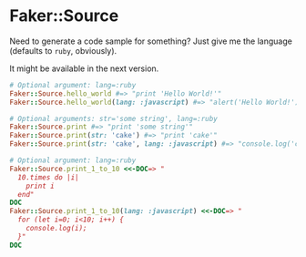 # Faker::Source
Need to generate a code sample for something? Just give me the language (defaults to `ruby`, obviously).

It might be available in the next version.

```ruby
# Optional argument: lang=:ruby
Faker::Source.hello_world #=> "print 'Hello World!'"
Faker::Source.hello_world(lang: :javascript) #=> "alert('Hello World!');"

# Optional arguments: str='some string', lang=:ruby
Faker::Source.print #=> "print 'some string'"
Faker::Source.print(str: 'cake') #=> "print 'cake'"
Faker::Source.print(str: 'cake', lang: :javascript) #=> "console.log('cake');"

# Optional argument: lang=:ruby
Faker::Source.print_1_to_10 <<-DOC=> "
  10.times do |i|
    print i
  end"
DOC
Faker::Source.print_1_to_10(lang: :javascript) <<-DOC=> "
  for (let i=0; i<10; i++) {
    console.log(i);
  }"
DOC
```
